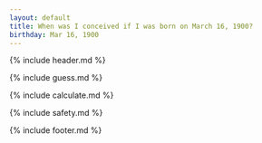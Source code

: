 ```yaml
---
layout: default
title: When was I conceived if I was born on March 16, 1900?
birthday: Mar 16, 1900
---
```


{% include header.md %}

{% include guess.md %}

{% include calculate.md %}

{% include safety.md %}

{% include footer.md %}



